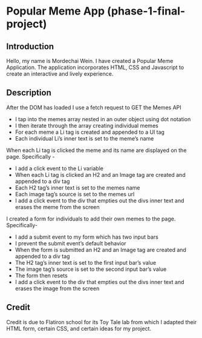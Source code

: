  # Popular Meme App (phase-1-final-project)

 ## Introduction

Hello, my name is Mordechai Wein. I have created a Popular Meme Application. The application incorporates HTML, CSS and Javascript to create an interactive and lively experience.    

## Description 

After the DOM has loaded I use a fetch request to GET the Memes API
- I tap into the memes array nested in an outer object using dot notation
- I then iterate through the array creating individual memes 
- For each meme a Li tag is created and appended to a Ul tag
- Each individual Li’s inner text is set to the meme’s name

When each Li tag is clicked the meme and its name are displayed on the page. Specifically -
- I add a click event to the Li variable 
- When each Li tag is clicked an H2 and an Image tag are created and appended to a div tag 
- Each H2 tag’s inner text is set to the memes name
- Each image tag’s source is set to the memes url
- I add a click event to the div that empties out the divs inner text and erases the meme from the screen

I created a form for individuals to add their own memes to the page. Specifically- 
- I add a submit event to my form which has two input bars
- I prevent the submit event’s default behavior
- When the form is submitted an H2 and an Image tag are created and appended to a div tag 
- The H2 tag’s inner text is set to the first input bar’s value
- The image tag’s source is set to the second input bar’s value
- The form then resets 
- I add a click event to the div that empties out the divs inner text and erases the image from the screen

## Credit 

Credit is due to Flatiron school for its Toy Tale lab from which I adapted their HTML form, certain CSS, and certain ideas for my project.